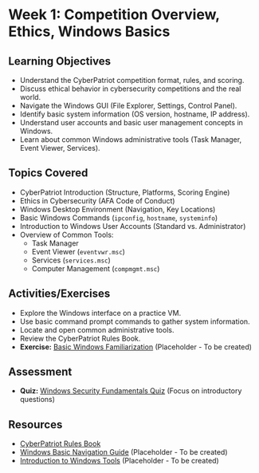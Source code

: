 # Week 1: Competition Overview, Ethics, Windows Basics

## Learning Objectives
- Understand the CyberPatriot competition format, rules, and scoring.
- Discuss ethical behavior in cybersecurity competitions and the real world.
- Navigate the Windows GUI (File Explorer, Settings, Control Panel).
- Identify basic system information (OS version, hostname, IP address).
- Understand user accounts and basic user management concepts in Windows.
- Learn about common Windows administrative tools (Task Manager, Event Viewer, Services).

## Topics Covered
- CyberPatriot Introduction (Structure, Platforms, Scoring Engine)
- Ethics in Cybersecurity (AFA Code of Conduct)
- Windows Desktop Environment (Navigation, Key Locations)
- Basic Windows Commands (`ipconfig`, `hostname`, `systeminfo`)
- Introduction to Windows User Accounts (Standard vs. Administrator)
- Overview of Common Tools:
    - Task Manager
    - Event Viewer (`eventvwr.msc`)
    - Services (`services.msc`)
    - Computer Management (`compmgmt.msc`)

## Activities/Exercises
- Explore the Windows interface on a practice VM.
- Use basic command prompt commands to gather system information.
- Locate and open common administrative tools.
- Review the CyberPatriot Rules Book.
- **Exercise:** [Basic Windows Familiarization](../Exercises/Windows/Basic_Windows_Familiarization.md) (Placeholder - To be created)

## Assessment
- **Quiz:** [Windows Security Fundamentals Quiz](../Quizzes/Quiz-Files/Windows_Security_Fundamentals_Quiz.md) (Focus on introductory questions)

## Resources
- [CyberPatriot Rules Book](https://www.uscyberpatriot.org/competition/rules-book)
- [Windows Basic Navigation Guide](../Windows/Guides/Basic/Windows_Navigation_Guide.md) (Placeholder - To be created)
- [Introduction to Windows Tools](../Windows/Guides/Basic/Windows_Tools_Introduction.md) (Placeholder - To be created)
